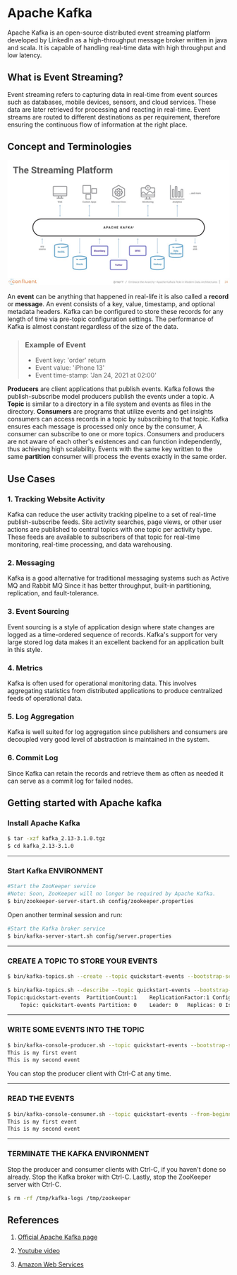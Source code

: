 
# Apache Kafka

Apache Kafka is an open-source distributed event streaming platform developed by LinkedIn as a high-throughput message broker written in java and scala. It is capable of handling real-time data with high throughput and low latency.

## What is Event Streaming?

Event streaming refers to capturing data in real-time from event sources such as databases, mobile devices, sensors, and cloud services. These data are later retrieved for processing and reacting in real-time. Event streams are routed to different destinations as per requirement, therefore ensuring the continuous flow of information at the right place.

## Concept and Terminologies

 ![kafka Architecture](images/kafka_architecture.jpg)

An **event** can be anything that happened in real-life it is also called a **record** or **message**. An event consists of a key, value, timestamp, and optional metadata headers. Kafka can be configured to store these records for any length of time via pre-topic configuration settings. The performance of Kafka is almost constant regardless of the size of the data.

> ### Example of Event
> - Event key: 'order'   return
> - Event value: 'iPhone 13'
> - Event time-stamp: 'Jan 24, 2021 at 02:00'

**Producers** are client applications that publish events. Kafka follows the publish-subscribe model producers publish the events under a topic. A **Topic** is similar to a directory in a file system and events as files in the directory. **Consumers** are programs that utilize events and get insights consumers can access records in a topic by subscribing to that topic. Kafka ensures each message is processed only once by the consumer,
A consumer can subscribe to one or more topics.
Consumers and producers are not aware of each other's existences and can function independently, thus achieving high scalability. Events with the same key written to the same **partition** consumer will process the events exactly in the same order.

## Use Cases

### 1. Tracking Website Activity

Kafka can reduce the user activity tracking pipeline to a set of real-time publish-subscribe feeds. Site activity searches, page views, or other user actions are published to central topics with one topic per activity type. These feeds are available to subscribers of that topic for real-time monitoring, real-time processing, and data warehousing.

### 2. Messaging

Kafka is a good alternative for traditional messaging systems such as Active MQ and Rabbit MQ Since it has better throughput, built-in partitioning, replication, and fault-tolerance.

### 3. Event Sourcing

Event sourcing is a style of application design where state changes are logged as a time-ordered sequence of records. Kafka's support for very large stored log data makes it an excellent backend for an application built in this style.

### 4. Metrics

Kafka is often used for operational monitoring data. This involves aggregating statistics from distributed applications to produce centralized feeds of operational data.

### 5. Log Aggregation

Kafka is well suited for log aggregation since publishers and consumers are decoupled very good level of abstraction is maintained in the system.

### 6. Commit Log

Since Kafka can retain the records and retrieve them as often as needed it can serve as a commit log for failed nodes.

## Getting started with  Apache kafka

### Install Apache Kafka

```bash
$ tar -xzf kafka_2.13-3.1.0.tgz
$ cd kafka_2.13-3.1.0
```
---

### Start Kafka ENVIRONMENT

```bash
#Start the ZooKeeper service
#Note: Soon, ZooKeeper will no longer be required by Apache Kafka.
$ bin/zookeeper-server-start.sh config/zookeeper.properties
```

Open another terminal session and run:
```bash
#Start the Kafka broker service
$ bin/kafka-server-start.sh config/server.properties
```
---

### CREATE A TOPIC TO STORE YOUR EVENTS

```bash
$ bin/kafka-topics.sh --create --topic quickstart-events --bootstrap-server localhost:9092
```
```bash
$ bin/kafka-topics.sh --describe --topic quickstart-events --bootstrap-server localhost:9092
Topic:quickstart-events  PartitionCount:1    ReplicationFactor:1 Configs:
    Topic: quickstart-events Partition: 0    Leader: 0   Replicas: 0 Isr: 0
```
---

### WRITE SOME EVENTS INTO THE TOPIC

```bash
$ bin/kafka-console-producer.sh --topic quickstart-events --bootstrap-server localhost:9092
This is my first event
This is my second event
```
You can stop the producer client with Ctrl-C at any time.

---

### READ THE EVENTS

```bash
$ bin/kafka-console-consumer.sh --topic quickstart-events --from-beginning --bootstrap-server localhost:9092
This is my first event
This is my second event
```
---

### TERMINATE THE KAFKA ENVIRONMENT

Stop the producer and consumer clients with Ctrl-C, if you haven't done so already.
Stop the Kafka broker with Ctrl-C.
Lastly, stop the ZooKeeper server with Ctrl-C.
```bash
$ rm -rf /tmp/kafka-logs /tmp/zookeeper
```

## References

1. [Official Apache Kafka page](https://kafka.apache.org/)

2. [Youtube video](https://youtu.be/FKgi3n-FyNU)

3. [Amazon Web Services](https://aws.amazon.com/msk/what-is-kafka/)

